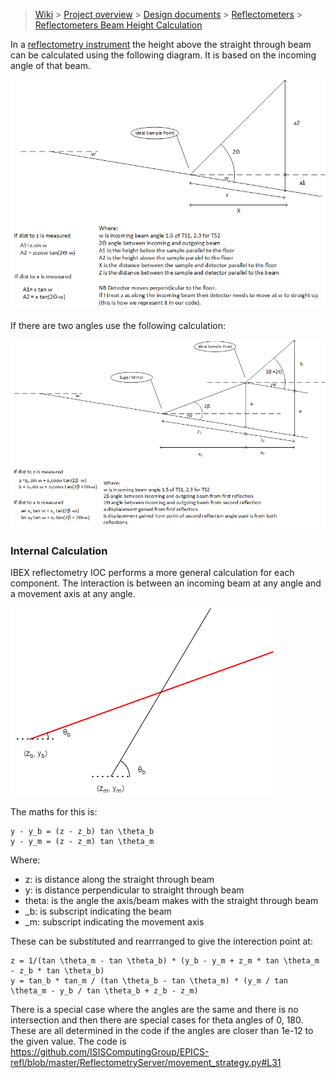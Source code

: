 > [Wiki](Home) > [Project overview](Project-Overview) > [Design documents](Design-Documents) > [Reflectometers](Reflectometers) > [Reflectometers Beam Height Calculation](Reflectometers-Beam-Height-Calc)

In a [reflectometry instrument](Reflectometers) the height above the straight through beam can be calculated using the following diagram. It is based on the incoming angle of that beam. 

![Image](reflectometers/Non-small_angle_approx.png)

If there are two angles use the following calculation:

![Image](reflectometers/Non_small_angle_approx_2_angles.png)

### Internal Calculation

IBEX reflectometry IOC performs a more general calculation for each component. The interaction is between an incoming beam at any angle and a movement axis at any angle. 

![General intersection](reflectometers/GeneralIntersect.png)

The maths for this is:

```
y - y_b = (z - z_b) tan \theta_b
y - y_m = (z - z_m) tan \theta_m
```

Where:

- z: is distance along the straight through beam
- y: is distance perpendicular to straight through beam
- theta: is the angle the axis/beam makes with the straight through beam
- _b: is subscript indicating the beam
- _m: subscript indicating the movement axis

These can be substituted and rearrranged to give the interection point at:

```
z = 1/(tan \theta_m - tan \theta_b) * (y_b - y_m + z_m * tan \theta_m - z_b * tan \theta_b)
y = tan_b * tan_m / (tan \theta_b - tan \theta_m) * (y_m / tan \theta_m - y_b / tan \theta_b + z_b - z_m)
```

There is a special case where the angles are the same and there is no intersection and then there are special cases for theta angles of 0, 180. These are all determined in the code if the angles are closer than 1e-12 to the given value. The code is https://github.com/ISISComputingGroup/EPICS-refl/blob/master/ReflectometryServer/movement_strategy.py#L31